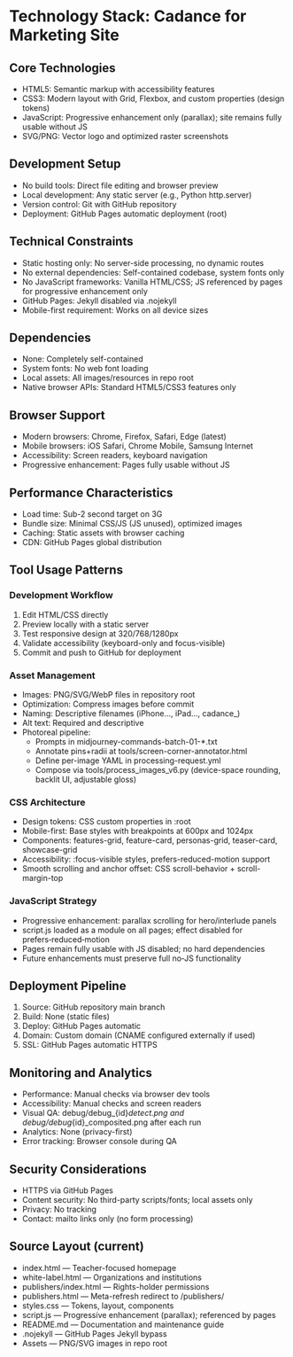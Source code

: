 # Technology Stack: Cadance for Marketing Site

## Core Technologies
- HTML5: Semantic markup with accessibility features
- CSS3: Modern layout with Grid, Flexbox, and custom properties (design tokens)
- JavaScript: Progressive enhancement only (parallax); site remains fully usable without JS
- SVG/PNG: Vector logo and optimized raster screenshots

## Development Setup
- No build tools: Direct file editing and browser preview
- Local development: Any static server (e.g., Python http.server)
- Version control: Git with GitHub repository
- Deployment: GitHub Pages automatic deployment (root)

## Technical Constraints
- Static hosting only: No server-side processing, no dynamic routes
- No external dependencies: Self-contained codebase, system fonts only
- No JavaScript frameworks: Vanilla HTML/CSS; JS referenced by pages for progressive enhancement only
- GitHub Pages: Jekyll disabled via .nojekyll
- Mobile-first requirement: Works on all device sizes

## Dependencies
- None: Completely self-contained
- System fonts: No web font loading
- Local assets: All images/resources in repo root
- Native browser APIs: Standard HTML5/CSS3 features only

## Browser Support
- Modern browsers: Chrome, Firefox, Safari, Edge (latest)
- Mobile browsers: iOS Safari, Chrome Mobile, Samsung Internet
- Accessibility: Screen readers, keyboard navigation
- Progressive enhancement: Pages fully usable without JS

## Performance Characteristics
- Load time: Sub-2 second target on 3G
- Bundle size: Minimal CSS/JS (JS unused), optimized images
- Caching: Static assets with browser caching
- CDN: GitHub Pages global distribution

## Tool Usage Patterns

### Development Workflow
1. Edit HTML/CSS directly
2. Preview locally with a static server
3. Test responsive design at 320/768/1280px
4. Validate accessibility (keyboard-only and focus-visible)
5. Commit and push to GitHub for deployment

### Asset Management
- Images: PNG/SVG/WebP files in repository root
- Optimization: Compress images before commit
- Naming: Descriptive filenames (iPhone..., iPad..., cadance_)
- Alt text: Required and descriptive
- Photoreal pipeline:
  - Prompts in midjourney-commands-batch-01-*.txt
  - Annotate pins+radii at tools/screen-corner-annotator.html
  - Define per-image YAML in processing-request.yml
  - Compose via tools/process_images_v6.py (device-space rounding, backlit UI, adjustable gloss)

### CSS Architecture
- Design tokens: CSS custom properties in :root
- Mobile-first: Base styles with breakpoints at 600px and 1024px
- Components: features-grid, feature-card, personas-grid, teaser-card, showcase-grid
- Accessibility: :focus-visible styles, prefers-reduced-motion support
- Smooth scrolling and anchor offset: CSS scroll-behavior + scroll-margin-top

### JavaScript Strategy
- Progressive enhancement: parallax scrolling for hero/interlude panels
- script.js loaded as a module on all pages; effect disabled for prefers‑reduced‑motion
- Pages remain fully usable with JS disabled; no hard dependencies
- Future enhancements must preserve full no‑JS functionality

## Deployment Pipeline
1. Source: GitHub repository main branch
2. Build: None (static files)
3. Deploy: GitHub Pages automatic
4. Domain: Custom domain (CNAME configured externally if used)
5. SSL: GitHub Pages automatic HTTPS

## Monitoring and Analytics
- Performance: Manual checks via browser dev tools
- Accessibility: Manual checks and screen readers
- Visual QA: debug/debug_{id}_detect.png and debug/debug_{id}_composited.png after each run
- Analytics: None (privacy-first)
- Error tracking: Browser console during QA

## Security Considerations
- HTTPS via GitHub Pages
- Content security: No third-party scripts/fonts; local assets only
- Privacy: No tracking
- Contact: mailto links only (no form processing)

## Source Layout (current)
- index.html — Teacher-focused homepage
- white-label.html — Organizations and institutions
- publishers/index.html — Rights-holder permissions
- publishers.html — Meta-refresh redirect to /publishers/
- styles.css — Tokens, layout, components
- script.js — Progressive enhancement (parallax); referenced by pages
- README.md — Documentation and maintenance guide
- .nojekyll — GitHub Pages Jekyll bypass
- Assets — PNG/SVG images in repo root